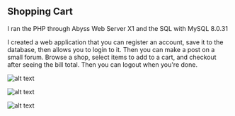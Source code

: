 ## Shopping Cart

I ran the PHP through Abyss Web Server X1 and the SQL with MySQL 8.0.31

I created a web application that you can register an account, save it to the database, then allows you to login to it.
Then you can make a post on a small forum. Browse a shop, select items to add to a cart, and checkout after
seeing the bill total. Then you can logout when you're done.

![alt text](https://i.ibb.co/2N4n3Mc/shop.png)

![alt text](https://i.ibb.co/nBxJnWB/shopping-cart.png)

![alt text](https://i.ibb.co/wW5BGwD/forum.png)
